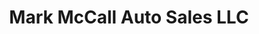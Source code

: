 ---
title: "Mark McCall Auto Sales LLC"
url: /scottsbluff/mark-mccall-auto-sales-llc/
shop: Autohaus
---